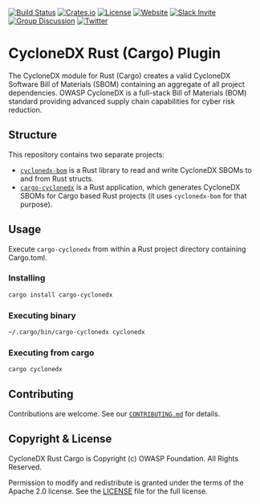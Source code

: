 [![Build Status](https://github.com/CycloneDX/cyclonedx-rust-cargo/workflows/Rust%20CI/badge.svg)](https://github.com/CycloneDX/cyclonedx-rust-cargo/actions?workflow=Rust+CI)
[![Crates.io](https://img.shields.io/crates/v/cyclonedx-bom.svg)](https://crates.io/crates/cyclonedx-bom)
[![License](https://img.shields.io/badge/license-Apache%202.0-brightgreen.svg)][License]
[![Website](https://img.shields.io/badge/https://-cyclonedx.org-blue.svg)](https://cyclonedx.org/)
[![Slack Invite](https://img.shields.io/badge/Slack-Join-blue?logo=slack&labelColor=393939)](https://cyclonedx.org/slack/invite)
[![Group Discussion](https://img.shields.io/badge/discussion-groups.io-blue.svg)](https://groups.io/g/CycloneDX)
[![Twitter](https://img.shields.io/twitter/url/http/shields.io.svg?style=social&label=Follow)](https://twitter.com/CycloneDX_Spec)

# CycloneDX Rust (Cargo) Plugin

The CycloneDX module for Rust (Cargo) creates a valid CycloneDX Software Bill of Materials (SBOM) containing an
aggregate of all project dependencies.
OWASP CycloneDX is a full-stack Bill of Materials (BOM) standard providing advanced supply chain capabilities for cyber risk reduction.

## Structure

This repository contains two separate projects:

- [`cyclonedx-bom`](./cyclonedx-bom/README.md) is a Rust library to read and write CycloneDX SBOMs to and from Rust structs.
- [`cargo-cyclonedx`](./cargo-cyclonedx/README.md) is a Rust application, which generates CycloneDX SBOMs for Cargo based Rust projects (it uses `cyclonedx-bom` for that purpose).

## Usage

Execute `cargo-cyclonedx` from within a Rust project directory containing Cargo.toml.

### Installing

```bash
cargo install cargo-cyclonedx
```

### Executing binary

```bash
~/.cargo/bin/cargo-cyclonedx cyclonedx
```

### Executing from cargo

```bash
cargo cyclonedx
```

## Contributing

Contributions are welcome.
See our [`CONTRIBUTING.md`](CONTRIBUTING.md) for details.

## Copyright & License

CycloneDX Rust Cargo is Copyright (c) OWASP Foundation. All Rights Reserved.

Permission to modify and redistribute is granted under the terms of the Apache 2.0 license. See the [LICENSE] file for the full license.

[License]: https://github.com/CycloneDX/cyclonedx-rust-cargo/blob/main/LICENSE

